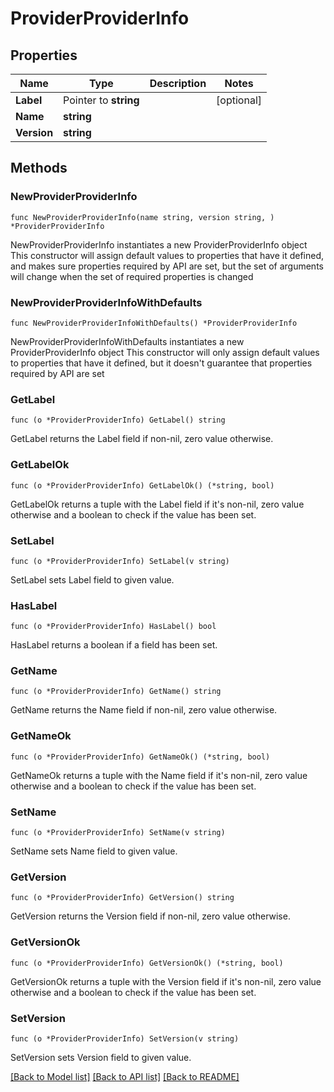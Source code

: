 # ProviderProviderInfo

## Properties

Name | Type | Description | Notes
------------ | ------------- | ------------- | -------------
**Label** | Pointer to **string** |  | [optional] 
**Name** | **string** |  | 
**Version** | **string** |  | 

## Methods

### NewProviderProviderInfo

`func NewProviderProviderInfo(name string, version string, ) *ProviderProviderInfo`

NewProviderProviderInfo instantiates a new ProviderProviderInfo object
This constructor will assign default values to properties that have it defined,
and makes sure properties required by API are set, but the set of arguments
will change when the set of required properties is changed

### NewProviderProviderInfoWithDefaults

`func NewProviderProviderInfoWithDefaults() *ProviderProviderInfo`

NewProviderProviderInfoWithDefaults instantiates a new ProviderProviderInfo object
This constructor will only assign default values to properties that have it defined,
but it doesn't guarantee that properties required by API are set

### GetLabel

`func (o *ProviderProviderInfo) GetLabel() string`

GetLabel returns the Label field if non-nil, zero value otherwise.

### GetLabelOk

`func (o *ProviderProviderInfo) GetLabelOk() (*string, bool)`

GetLabelOk returns a tuple with the Label field if it's non-nil, zero value otherwise
and a boolean to check if the value has been set.

### SetLabel

`func (o *ProviderProviderInfo) SetLabel(v string)`

SetLabel sets Label field to given value.

### HasLabel

`func (o *ProviderProviderInfo) HasLabel() bool`

HasLabel returns a boolean if a field has been set.

### GetName

`func (o *ProviderProviderInfo) GetName() string`

GetName returns the Name field if non-nil, zero value otherwise.

### GetNameOk

`func (o *ProviderProviderInfo) GetNameOk() (*string, bool)`

GetNameOk returns a tuple with the Name field if it's non-nil, zero value otherwise
and a boolean to check if the value has been set.

### SetName

`func (o *ProviderProviderInfo) SetName(v string)`

SetName sets Name field to given value.


### GetVersion

`func (o *ProviderProviderInfo) GetVersion() string`

GetVersion returns the Version field if non-nil, zero value otherwise.

### GetVersionOk

`func (o *ProviderProviderInfo) GetVersionOk() (*string, bool)`

GetVersionOk returns a tuple with the Version field if it's non-nil, zero value otherwise
and a boolean to check if the value has been set.

### SetVersion

`func (o *ProviderProviderInfo) SetVersion(v string)`

SetVersion sets Version field to given value.



[[Back to Model list]](../README.md#documentation-for-models) [[Back to API list]](../README.md#documentation-for-api-endpoints) [[Back to README]](../README.md)



